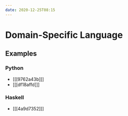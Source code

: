 ```yaml
---
date: 2020-12-25T08:15
---
```


# Domain-Specific Language

## Examples

### Python

- [[[9762a43b]]]
- [[[df18affd]]]

### Haskell

- [[[4a9d7352]]]
